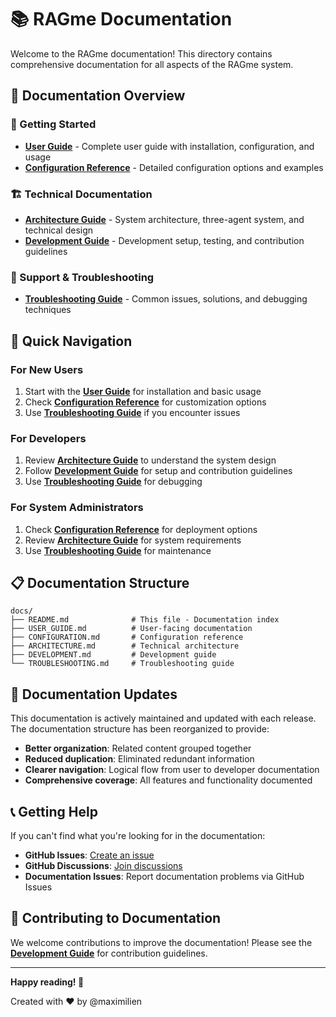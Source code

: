 # 📚 RAGme Documentation

Welcome to the RAGme documentation! This directory contains comprehensive documentation for all aspects of the RAGme system.

## 📖 Documentation Overview

### 🚀 Getting Started
- **[User Guide](USER_GUIDE.md)** - Complete user guide with installation, configuration, and usage
- **[Configuration Reference](CONFIGURATION.md)** - Detailed configuration options and examples

### 🏗️ Technical Documentation
- **[Architecture Guide](ARCHITECTURE.md)** - System architecture, three-agent system, and technical design
- **[Development Guide](DEVELOPMENT.md)** - Development setup, testing, and contribution guidelines

### 🔧 Support & Troubleshooting
- **[Troubleshooting Guide](TROUBLESHOOTING.md)** - Common issues, solutions, and debugging techniques

## 🎯 Quick Navigation

### For New Users
1. Start with the **[User Guide](USER_GUIDE.md)** for installation and basic usage
2. Check **[Configuration Reference](CONFIGURATION.md)** for customization options
3. Use **[Troubleshooting Guide](TROUBLESHOOTING.md)** if you encounter issues

### For Developers
1. Review **[Architecture Guide](ARCHITECTURE.md)** to understand the system design
2. Follow **[Development Guide](DEVELOPMENT.md)** for setup and contribution guidelines
3. Use **[Troubleshooting Guide](TROUBLESHOOTING.md)** for debugging

### For System Administrators
1. Check **[Configuration Reference](CONFIGURATION.md)** for deployment options
2. Review **[Architecture Guide](ARCHITECTURE.md)** for system requirements
3. Use **[Troubleshooting Guide](TROUBLESHOOTING.md)** for maintenance

## 📋 Documentation Structure

```
docs/
├── README.md              # This file - Documentation index
├── USER_GUIDE.md          # User-facing documentation
├── CONFIGURATION.md       # Configuration reference
├── ARCHITECTURE.md        # Technical architecture
├── DEVELOPMENT.md         # Development guide
└── TROUBLESHOOTING.md     # Troubleshooting guide
```

## 🔄 Documentation Updates

This documentation is actively maintained and updated with each release. The documentation structure has been reorganized to provide:

- **Better organization**: Related content grouped together
- **Reduced duplication**: Eliminated redundant information
- **Clearer navigation**: Logical flow from user to developer documentation
- **Comprehensive coverage**: All features and functionality documented

## 📞 Getting Help

If you can't find what you're looking for in the documentation:

- **GitHub Issues**: [Create an issue](https://github.com/maximilien/ragme-io/issues)
- **GitHub Discussions**: [Join discussions](https://github.com/maximilien/ragme-io/discussions)
- **Documentation Issues**: Report documentation problems via GitHub Issues

## 🤝 Contributing to Documentation

We welcome contributions to improve the documentation! Please see the **[Development Guide](DEVELOPMENT.md)** for contribution guidelines.

---

**Happy reading! 📖**

Created with ❤️ by @maximilien 
